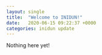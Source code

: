 ```yaml
---
layout: single
title:  "Welcome to INIDUN!"
date:   2020-06-15 09:22:37 +0000
categories: inidun update
---
```


Nothing here yet!
